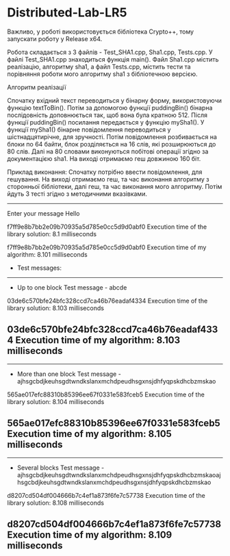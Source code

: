 # Distributed-Lab-LR5
Важливо, у роботі використовується бібліотека Crypto++, тому запускати роботу у Release x64.

Робота складається з 3 файлів - Test_SHA1.cpp, Sha1.cpp, Tests.cpp. У файлі Test_SHA1.cpp знаходиться функція main(). Файл Sha1.cpp містить реалізацію, алгоритму sha1, а файл Tests.cpp, містить тести та порівняння роботи мого алгоритму sha1 з бібліотечною версією.

Алгоритм реалізації

Спочатку вхідний текст переводиться у бінарну форму, використовуючи функцію textToBin(). Потім за допомогою функції puddingBin() бінарна послідовність доповнюється так, щоб вона була кратною 512. Після функції puddingBin() посилання передається у функцію mySha1(). У функції mySha1() бінарне повідомлення переводиться у шістнадцятирічне, для зручності. Потім повідомлення розбивається на блоки по 64 байти, блок розділяється на 16 слів, які розширюються до 80 слів. Далі на 80 словами виконуються побітові операції згідно за документацією sha1. На виході отримаємо геш довжиною 160 біт.

Приклад виконання: 
Спочатку потрібно ввести повідомлення, для гешування. На виході отримаємо геш, та час виконання алгоритму з сторонньої бібліотеки, далі геш, та час виконання мого алгоритму. Потім йдуть 3 тесті згідно з методичними вказівками.

-----------------------------------------
Enter your message
Hello

f7ff9e8b7bb2e09b70935a5d785e0cc5d9d0abf0
Execution time of the library solution: 8.1 milliseconds

f7ff9e8b7bb2e09b70935a5d785e0cc5d9d0abf0
Execution time of my algorithm: 8.101 milliseconds
 - Test messages:
-----------------------------------------
 - Up to one block
Test message - abcde

03de6c570bfe24bfc328ccd7ca46b76eadaf4334
Execution time of the library solution: 8.103 milliseconds

03de6c570bfe24bfc328ccd7ca46b76eadaf4334
Execution time of my algorithm: 8.103 milliseconds
-----------------------------------------
-----------------------------------------
 - More than one block
Test message - ajhsgcbdjkeuhsgdtwndkslanxmchdpeudhsgxnsjdhfyqpskdhcbzmskao

565ae017efc88310b85396ee67f0331e583fceb5
Execution time of the library solution: 8.104 milliseconds

565ae017efc88310b85396ee67f0331e583fceb5
Execution time of my algorithm: 8.105 milliseconds
-----------------------------------------
-----------------------------------------
 - Several blocks
Test message - ajhsgcbdjkeuhsgdtwndkslanxmchdpeudhsgxnsjdhfyqpskdhcbzmskaoajhsgcbdjkeuhsgdtwndkslanxmchdpeudhsgxnsjdhfyqpskdhcbzmskao

d8207cd504df004666b7c4ef1a873f6fe7c57738
Execution time of the library solution: 8.108 milliseconds

d8207cd504df004666b7c4ef1a873f6fe7c57738
Execution time of my algorithm: 8.109 milliseconds
-----------------------------------------